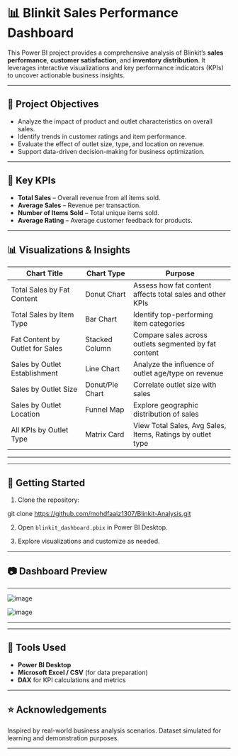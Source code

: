 # 📊 Blinkit Sales Performance Dashboard

This Power BI project provides a comprehensive analysis of Blinkit’s **sales performance**, **customer satisfaction**, and **inventory distribution**. It leverages interactive visualizations and key performance indicators (KPIs) to uncover actionable business insights.

---

## 📌 Project Objectives

- Analyze the impact of product and outlet characteristics on overall sales.
- Identify trends in customer ratings and item performance.
- Evaluate the effect of outlet size, type, and location on revenue.
- Support data-driven decision-making for business optimization.

---

## 🧮 Key KPIs

- **Total Sales** – Overall revenue from all items sold.
- **Average Sales** – Revenue per transaction.
- **Number of Items Sold** – Total unique items sold.
- **Average Rating** – Average customer feedback for products.

---

## 📊 Visualizations & Insights

| Chart Title                          | Chart Type        | Purpose |
|-------------------------------------|-------------------|---------|
| Total Sales by Fat Content          | Donut Chart       | Assess how fat content affects total sales and other KPIs |
| Total Sales by Item Type            | Bar Chart         | Identify top-performing item categories |
| Fat Content by Outlet for Sales     | Stacked Column    | Compare sales across outlets segmented by fat content |
| Sales by Outlet Establishment       | Line Chart        | Analyze the influence of outlet age/type on revenue |
| Sales by Outlet Size                | Donut/Pie Chart   | Correlate outlet size with sales |
| Sales by Outlet Location            | Funnel Map        | Explore geographic distribution of sales |
| All KPIs by Outlet Type             | Matrix Card       | View Total Sales, Avg Sales, Items, Ratings by outlet type |

---


---

## 🚀 Getting Started

1. Clone the repository:
   
git clone https://github.com/mohdfaaiz1307/Blinkit-Analysis.git


2. Open `blinkit_dashboard.pbix` in Power BI Desktop.

3. Explore visualizations and customize as needed.


---

## 📷 Dashboard Preview

---

![image](https://github.com/user-attachments/assets/9cca7fd7-177e-4e6b-9220-9e34ff802ee8)


![image](https://github.com/user-attachments/assets/3493a15a-b91a-4bb3-8858-3a2791feeb0d)



---


---

## 📌 Tools Used

- **Power BI Desktop**
- **Microsoft Excel / CSV** (for data preparation)
- **DAX** for KPI calculations and metrics

---


## ⭐ Acknowledgements

Inspired by real-world business analysis scenarios. Dataset simulated for learning and demonstration purposes.

---

